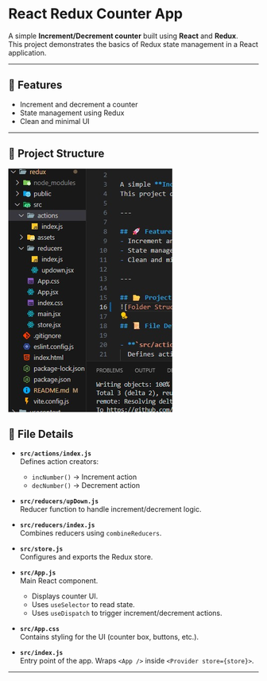 # React Redux Counter App

A simple **Increment/Decrement counter** built using **React** and **Redux**.  
This project demonstrates the basics of Redux state management in a React application.

---

## 🚀 Features
- Increment and decrement a counter
- State management using Redux
- Clean and minimal UI

---

## 📂 Project Structure
![Folder Structure](./src/assets/folders.jpg)

## 📜 File Details

- **`src/actions/index.js`**  
  Defines action creators:
  - `incNumber()` → Increment action  
  - `decNumber()` → Decrement action  

- **`src/reducers/upDown.js`**  
  Reducer function to handle increment/decrement logic.

- **`src/reducers/index.js`**  
  Combines reducers using `combineReducers`.

- **`src/store.js`**  
  Configures and exports the Redux store.

- **`src/App.js`**  
  Main React component.  
  - Displays counter UI.  
  - Uses `useSelector` to read state.  
  - Uses `useDispatch` to trigger increment/decrement actions.  

- **`src/App.css`**  
  Contains styling for the UI (counter box, buttons, etc.).

- **`src/index.js`**  
  Entry point of the app. Wraps `<App />` inside `<Provider store={store}>`.

---